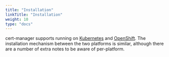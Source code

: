 ```yaml
---
title: "Installation"
linkTitle: "Installation"
weight: 10
type: "docs"
---
```


cert-manager supports running on [Kubernetes](https://kubernetes.io) and
[OpenShift](https://www.openshift.com). The installation mechanism between the
two platforms is similar, although there are a number of extra notes to be aware
of per-platform.
